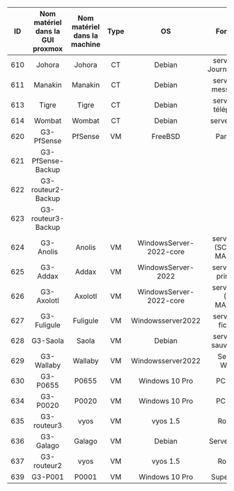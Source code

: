 | ID | Nom matériel dans la GUI proxmox | Nom matériel dans la machine | Type | OS | Fonction | Carte Réseau | IP | Nombre de disques | Taille Totale (en GO) | Espace libre (en GO) | Espace libre (en %) | RAM totale (en GO) | RAM utilisée (en %) | 
| :--: | :--: | :--: |:--: | :--: | :--: |:--: | :--: | :--: | :--: | :--: | :--: | :--: | :--: |
| 610 | Johora | Johora  | CT| Debian | serveur de Journalisation | 625 | 172.24.255.10/24 | 1 | 31.20 | 1.6 | 5.18 |8 | 66.86  |  
| 611| Manakin | Manakin | CT|  Debian| serveur de messagerie |625|172.24.255.7/24 | 1 | 15.58 | 10.5 | 68 | 4 | 58.75 |  
 | 613 | Tigre | Tigre |CT | Debian |  serveur de téléphonie| 625 |172.24.255.11/24| 1 |9.75  | 2 |20.53  | 2 |  30|  
| 614 | Wombat | Wombat | CT |  Debian| serveur web | 625 |172.24.254.1/24|  1|  7.78|  6.63|  87.25| 1 |  5.67|  
|  620|  G3-PfSense | PfSense | VM| FreeBSD | Pare-feu| 1,625,640 |10.0.0.2/30,172.24.50.2/30, 172.24.254.254/24 | 1 | 7.4 | 6.5 |88  |  2|  45.32|  
| 621 |G3-PfSense-Backup|  | |  |  |  |  |  |  |  |  |  |  |  
| 622 |G3-routeur2-Backup  |  | |  |  |  |  |  |  |  |  |  |  |  
| 623 |G3-routeur3-Backup  |  | |  |  |  |  |  |  |  |  |  |  |  
| 624 |G3-Anolis  |Anolis  |VM | WindowsServer-2022-core | serveur AD (SCHEMA MASTER)|625  |  172.24.255.3/24  | 1 |  32|  |  | 2 |49.15|
| 625 |G3-Addax  |Addax  |VM |WindowsServer-2022|serveur AD principal|  625  |172.24.255.2/24 | 1 | 32 |  | |2  |39.21  |
|  626| G3-Axolotl |Axolotl  |VM |  WindowsServer-2022-core  |serveur AD (RID MASTER)  |625|172.24.255.1/24 | 1 | 31.3 |14.5  | 46.3 |  2|64.17  |
|627 | G3-Fuligule | Fuligule |VM |Windowsserver2022|  serveur de fichiers| 625 |172.24.255.8/24 | 1 | 31.3 |13.8  |  44|  4| 59.25 |  
| 628 |G3-Saola  |Saola  |VM |Debian  |serveur de sauvegarde  |625  |172.24.255.4/24 | 1 |32  |26  | 89 |  4| 39 |  
|  629| G3-Wallaby | Wallaby |VM | Windowsserver2022 | Serveur WSUS | 625 |172.24.255.4/24| 1 | 32 |15  |47  | 4 |  60.86|  
| 630 |G3-P0655  |  P0655| VM| Windows 10 Pro | PC client |625  |  172.24.2.50   |1  |50  | 5 |10  | 8 | 90.93 |
| 634 | G3-P0020 |  P0020|VM |Windows 10 Pro| PC client |  625|172.24.16.50 | 1 |49.4 | 7.18 |14.5  | 8 | 90.58 |  
| 635 | G3-routeur3|vyos|VM|vyos 1.5 |Routeur ||172.24.X.253(X allant de à 1 à 9),10.0.1.6 |  |  1|  3.7 | 1.8 | 51 |  2| 17.5 |  
|636 | G3-Galago|Galago |VM |Debian |Serveur GLPI|625 | 172.24.255.6/24 | 1|31 | 26|88 | 2|41.74|
|637 | G3-routeur2| vyos |VM |vyos 1.5 |Routeur ||10.0.1.1,10.0.1.5,172.24.255.253/24,172.24.16.253/24| | 1| 3.7|1.8 | 51| 2|18.3 |
|639 | G3-P001|P0001 |VM |Windows 10 Pro| Supervision |625 | 172.24.16.252 | 1| 49,4|11.7 |23|8|90.5 |
